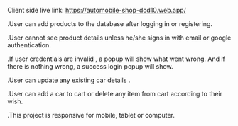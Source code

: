 Client side live link: https://automobile-shop-dcd10.web.app/



.User can add products to the database after logging in or registering.

.User cannot see product details unless he/she signs in with email or google authentication.

.If user credentials are invalid , a popup will show what went wrong. And if there is nothing wrong, a success login popup will show.

.User can update any existing car details .

.User can add a car to cart or delete any item from cart according to their wish.

.This project is responsive for mobile, tablet or computer.


